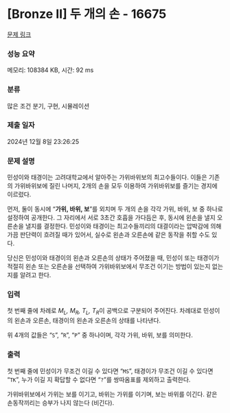 # [Bronze II] 두 개의 손 - 16675 

[문제 링크](https://www.acmicpc.net/problem/16675) 

### 성능 요약

메모리: 108384 KB, 시간: 92 ms

### 분류

많은 조건 분기, 구현, 시뮬레이션

### 제출 일자

2024년 12월 8일 23:26:25

### 문제 설명

<p style="user-select: auto !important;">민성이와 태경이는 고려대학교에서 알아주는 가위바위보의 최고수들이다. 이들은 기존의 가위바위보에 질린 나머지, 2개의 손을 모두 이용하여 가위바위보를 즐기는 경지에 이르렀다.</p>

<p style="user-select: auto !important;">먼저, 둘이 동시에 “<strong style="user-select: auto !important;">가위, 바위, 보</strong>”를 외치며 두 개의 손을 각각 가위, 바위, 보 중 하나로 설정하여 공개한다. 그 자리에서 서로 3초간 호흡을 가다듬은 후, 동시에 왼손을 낼지 오른손을 낼지를 결정한다. 민성이와 태경이는 최고수들끼리의 대결이라는 압박감에 의해 가끔 판단력이 흐려질 때가 있어서, 실수로 왼손과 오른손에 같은 동작을 취할 수도 있다.</p>

<p style="user-select: auto !important;">당신은 민성이와 태경이의 왼손과 오른손의 상태가 주어졌을 때, 민성이 또는 태경이가 적절히 왼손 또는 오른손을 선택하여 가위바위보에서 무조건 이기는 방법이 있는지 없는지를 알려고 한다.</p>

### 입력 

 <p style="user-select: auto !important;">첫 번째 줄에 차례로 <em style="user-select: auto !important;">M<sub style="user-select: auto !important;">L</sub>, M<sub style="user-select: auto !important;">R</sub>, T<sub style="user-select: auto !important;">L</sub>, T<sub style="user-select: auto !important;">R</sub></em>이 공백으로 구분되어 주어진다. 차례대로 민성이의 왼손과 오른손, 태경이의 왼손과 오른손의 상태를 나타낸다.</p>

<p style="user-select: auto !important;">위 4개의 값들은 “<code style="user-select: auto !important;">S</code>”, “<code style="user-select: auto !important;">R</code>”, “<code style="user-select: auto !important;">P</code>” 중 하나이며, 각각 가위, 바위, 보를 의미한다.</p>

### 출력 

 <p style="user-select: auto !important;">첫 번째 줄에 민성이가 무조건 이길 수 있다면 “<code style="user-select: auto !important;">MS</code>”, 태경이가 무조건 이길 수 있다면 “<code style="user-select: auto !important;">TK</code>”, 누가 이길 지 확답할 수 없다면 “<code style="user-select: auto !important;">?</code>”를 쌍따옴표를 제외하고 출력한다.</p>

<p style="user-select: auto !important;">가위바위보에서 가위는 보를 이기고, 바위는 가위를 이기며, 보는 바위를 이긴다. 같은 손동작끼리는 승부가 나지 않는다 (비긴다).</p>


